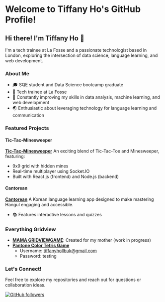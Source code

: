 # Welcome to Tiffany Ho's GitHub Profile!

## Hi there! I'm Tiffany Ho 👋

I'm a tech trainee at La Fosse and a passionate technologist based in London, exploring the intersection of data science, language learning, and web development.

### About Me
- 🎓 SQE student and Data Science bootcamp graduate
- 💼 Tech trainee at La Fosse
- 🌱 Constantly improving my skills in data analysis, machine learning, and web development
- 🌏 Enthusiastic about leveraging technology for language learning and communication

### Featured Projects

#### Tic-Tac-Minesweeper
**[Tic-Tac-Minesweeper]([https://tiffjai.github.io/tic-tac-minesweeper](https://tiffjai.github.io/TIC-TAC-MINE/))**
An exciting blend of Tic-Tac-Toe and Minesweeper, featuring:
- 9x9 grid with hidden mines
- Real-time multiplayer using Socket.IO
- Built with React.js (frontend) and Node.js (backend)


#### Cantorean
**[Cantorean](https://github.com/tiffjai/cantorean)**
A Korean language learning app designed to make mastering Hangul engaging and accessible.
- 📚 Features interactive lessons and quizzes

### Everything Gridview
- **[MAMA GRIDVIEWGAME](https://tiffjai.github.io/MAMA-gridview-gAmE/)**: Created for my mother (work in progress)
- **[Pantone Color Tetris Game](https://pantonetetris.com/#/)**
  - Username: tiffanyhollbuk@gmail.com
  - Password: testing

### Let's Connect!
Feel free to explore my repositories and reach out for questions or collaboration ideas.

[![GitHub followers](https://img.shields.io/github/followers/tiffjai?style=social)](https://github.com/tiffjai)
